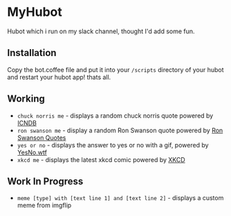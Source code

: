 # MyHubot
Hubot which i run on my slack channel, thought I'd add some fun.

## Installation ##
Copy the bot.coffee file and put it into your `/scripts` directory of your hubot and restart your hubot app! thats all.

## Working ##
- `chuck norris me` - displays a random chuck norris quote powered by [ICNDB](http://www.icndb.com/api/)
- `ron swanson me` - display a random Ron Swanson quote powered by [Ron Swanson Quotes](http://ron-swanson-quotes.herokuapp.com)
- `yes or no` - displays the answer to yes or no with a gif, powered by [YesNo.wtf](http://yesno.wtf)
- `xkcd me` - displays the latest xkcd comic powered by [XKCD](http://xkcd.com)

## Work In Progress ##
- `meme [type] with [text line 1] and [text line 2]` - displays a custom meme from imgflip
